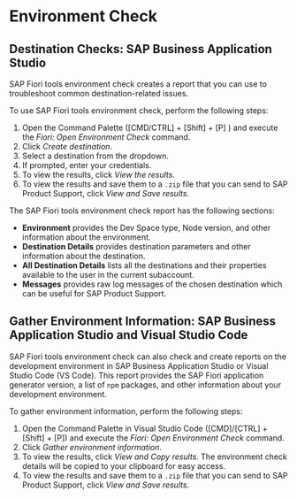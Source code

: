 <!-- loio75390cf5d81e43aea5db231ef4225268 -->

# Environment Check



<a name="loio75390cf5d81e43aea5db231ef4225268__section_fgy_xgy_dvb"/>

## Destination Checks: SAP Business Application Studio 

SAP Fiori tools environment check creates a report that you can use to troubleshoot common destination-related issues.

To use SAP Fiori tools environment check, perform the following steps:

1.  Open the Command Palette \([CMD/CTRL\] + [Shift\] + [P\] \) and execute the *Fiori: Open Environment Check* command.
2.  Click *Create destination*.
3.  Select a destination from the dropdown.
4.  If prompted, enter your credentials.
5.  To view the results, click *View the results*.
6.  To view the results and save them to a `.zip` file that you can send to SAP Product Support, click *View and Save results*.

The SAP Fiori tools environment check report has the following sections:

-   **Environment** provides the Dev Space type, Node version, and other information about the environment.
-   **Destination Details** provides destination parameters and other information about the destination.
-   **All Destination Details** lists all the destinations and their properties available to the user in the current subaccount.
-   **Messages** provides raw log messages of the chosen destination which can be useful for SAP Product Support.



<a name="loio75390cf5d81e43aea5db231ef4225268__section_nkk_cvy_dvb"/>

## Gather Environment Information: SAP Business Application Studio and Visual Studio Code

SAP Fiori tools environment check can also check and create reports on the development environment in SAP Business Application Studio or Visual Studio Code \(VS Code\). This report provides the SAP Fiori application generator version, a list of `npm` packages, and other information about your development environment.

To gather environment information, perform the following steps:

1.  Open the Command Palette in Visual Studio Code \([CMD\]/[CTRL\] + [Shift\] + [P\]\) and execute the *Fiori: Open Environment Check* command.
2.  Click *Gather environment information*.
3.  To view the results, click *View and Copy results*. The environment check details will be copied to your clipboard for easy access.
4.  To view the results and save them to a `.zip` file that you can send to SAP Product Support, click *View and Save results*.

